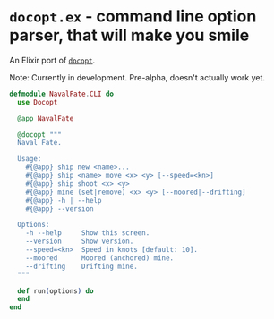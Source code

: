 `docopt.ex` - command line option parser, that will make you smile
==================================================================

An Elixir port of [`docopt`](http://docopt.org).

Note: Currently in development. Pre-alpha, doesn't actually work yet.

```elixir
defmodule NavalFate.CLI do
  use Docopt

  @app NavalFate

  @docopt """
  Naval Fate.

  Usage:
    #{@app} ship new <name>...
    #{@app} ship <name> move <x> <y> [--speed=<kn>]
    #{@app} ship shoot <x> <y>
    #{@app} mine (set|remove) <x> <y> [--moored|--drifting]
    #{@app} -h | --help
    #{@app} --version

  Options:
    -h --help     Show this screen.
    --version     Show version.
    --speed=<kn>  Speed in knots [default: 10].
    --moored      Moored (anchored) mine.
    --drifting    Drifting mine.
  """

  def run(options) do
  end
end
```

